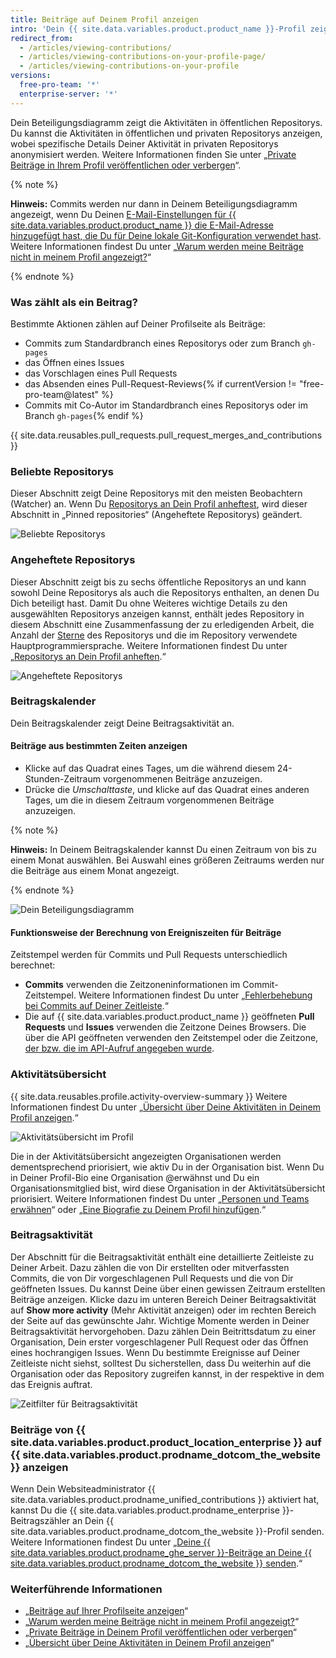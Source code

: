 ```yaml
---
title: Beiträge auf Deinem Profil anzeigen
intro: 'Dein {{ site.data.variables.product.product_name }}-Profil zeigt Deine angehefteten Repositorys und ein Diagramm mit Deinen Repository-Beiträgen des letzten Jahres an.'
redirect_from:
  - /articles/viewing-contributions/
  - /articles/viewing-contributions-on-your-profile-page/
  - /articles/viewing-contributions-on-your-profile
versions:
  free-pro-team: '*'
  enterprise-server: '*'
---
```


Dein Beteiligungsdiagramm zeigt die Aktivitäten in öffentlichen Repositorys. Du kannst die Aktivitäten in öffentlichen und privaten Repositorys anzeigen, wobei spezifische Details Deiner Aktivität in privaten Repositorys anonymisiert werden. Weitere Informationen finden Sie unter „[Private Beiträge in Ihrem Profil veröffentlichen oder verbergen](/articles/publicizing-or-hiding-your-private-contributions-on-your-profile)“.

{% note %}

**Hinweis:** Commits werden nur dann in Deinem Beteiligungsdiagramm angezeigt, wenn Du Deinen [E-Mail-Einstellungen für {{ site.data.variables.product.product_name }} die E-Mail-Adresse hinzugefügt hast, die Du für Deine lokale Git-Konfiguration verwendet hast](/articles/adding-an-email-address-to-your-github-account). Weitere Informationen findest Du unter „[Warum werden meine Beiträge nicht in meinem Profil angezeigt?](/articles/why-are-my-contributions-not-showing-up-on-my-profile#you-havent-added-your-local-git-commit-email-to-your-profile)“

{% endnote %}

### Was zählt als ein Beitrag?

Bestimmte Aktionen zählen auf Deiner Profilseite als Beiträge:

- Commits zum Standardbranch eines Repositorys oder zum Branch `gh-pages`
- das Öffnen eines Issues
- das Vorschlagen eines Pull Requests
- das Absenden eines Pull-Request-Reviews{% if currentVersion != "free-pro-team@latest" %}
- Commits mit Co-Autor im Standardbranch eines Repositorys oder im Branch `gh-pages`{% endif %}

{{ site.data.reusables.pull_requests.pull_request_merges_and_contributions }}

### Beliebte Repositorys

Dieser Abschnitt zeigt Deine Repositorys mit den meisten Beobachtern (Watcher) an. Wenn Du [Repositorys an Dein Profil anheftest](/articles/pinning-repositories-to-your-profile), wird dieser Abschnitt in „Pinned repositories“ (Angeheftete Repositorys) geändert.

![Beliebte Repositorys](/assets/images/help/profile/profile_popular_repositories.png)

### Angeheftete Repositorys

Dieser Abschnitt zeigt bis zu sechs öffentliche Repositorys an und kann sowohl Deine Repositorys als auch die Repositorys enthalten, an denen Du Dich beteiligt hast. Damit Du ohne Weiteres wichtige Details zu den ausgewählten Repositorys anzeigen kannst, enthält jedes Repository in diesem Abschnitt eine Zusammenfassung der zu erledigenden Arbeit, die Anzahl der [Sterne](/articles/saving-repositories-with-stars/) des Repositorys und die im Repository verwendete Hauptprogrammiersprache. Weitere Informationen findest Du unter „[Repositorys an Dein Profil anheften](/articles/pinning-repositories-to-your-profile).“

![Angeheftete Repositorys](/assets/images/help/profile/profile_pinned_repositories.png)

### Beitragskalender

Dein Beitragskalender zeigt Deine Beitragsaktivität an.

#### Beiträge aus bestimmten Zeiten anzeigen

- Klicke auf das Quadrat eines Tages, um die während diesem 24-Stunden-Zeitraum vorgenommenen Beiträge anzuzeigen.
- Drücke die *Umschalttaste*, und klicke auf das Quadrat eines anderen Tages, um die in diesem Zeitraum vorgenommenen Beiträge anzuzeigen.

{% note %}

**Hinweis:** In Deinem Beitragskalender kannst Du einen Zeitraum von bis zu einem Monat auswählen. Bei Auswahl eines größeren Zeitraums werden nur die Beiträge aus einem Monat angezeigt.

{% endnote %}

![Dein Beteiligungsdiagramm](/assets/images/help/profile/contributions_graph.png)

#### Funktionsweise der Berechnung von Ereigniszeiten für Beiträge

Zeitstempel werden für Commits und Pull Requests unterschiedlich berechnet:
- **Commits** verwenden die Zeitzoneninformationen im Commit-Zeitstempel. Weitere Informationen findest Du unter „[Fehlerbehebung bei Commits auf Deiner Zeitleiste](/articles/troubleshooting-commits-on-your-timeline).“
- Die auf {{ site.data.variables.product.product_name }} geöffneten **Pull Requests** und **Issues** verwenden die Zeitzone Deines Browsers. Die über die API geöffneten verwenden den Zeitstempel oder die Zeitzone, [der bzw. die im API-Aufruf angegeben wurde](https://developer.github.com/changes/2014-03-04-timezone-handling-changes).

### Aktivitätsübersicht

{{ site.data.reusables.profile.activity-overview-summary }} Weitere Informationen findest Du unter „[Übersicht über Deine Aktivitäten in Deinem Profil anzeigen](/articles/showing-an-overview-of-your-activity-on-your-profile).“

![Aktivitätsübersicht im Profil](/assets/images/help/profile/activity-overview-section.png)

Die in der Aktivitätsübersicht angezeigten Organisationen werden dementsprechend priorisiert, wie aktiv Du in der Organisation bist. Wenn Du in Deiner Profil-Bio eine Organisation @erwähnst und Du ein Organisationsmitglied bist, wird diese Organisation in der Aktivitätsübersicht priorisiert. Weitere Informationen findest Du unter „[Personen und Teams erwähnen](/articles/basic-writing-and-formatting-syntax/#mentioning-people-and-teams)“ oder „[Eine Biografie zu Deinem Profil hinzufügen](/articles/adding-a-bio-to-your-profile/).“

### Beitragsaktivität

Der Abschnitt für die Beitragsaktivität enthält eine detaillierte Zeitleiste zu Deiner Arbeit. Dazu zählen die von Dir erstellten oder mitverfassten Commits, die von Dir vorgeschlagenen Pull Requests und die von Dir geöffneten Issues. Du kannst Deine über einen gewissen Zeitraum erstellten Beiträge anzeigen. Klicke dazu im unteren Bereich Deiner Beitragsaktivität auf **Show more activity** (Mehr Aktivität anzeigen) oder im rechten Bereich der Seite auf das gewünschte Jahr. Wichtige Momente werden in Deiner Beitragsaktivität hervorgehoben. Dazu zählen Dein Beitrittsdatum zu einer Organisation, Dein erster vorgeschlagener Pull Request oder das Öffnen eines hochrangigen Issues. Wenn Du bestimmte Ereignisse auf Deiner Zeitleiste nicht siehst, solltest Du sicherstellen, dass Du weiterhin auf die Organisation oder das Repository zugreifen kannst, in der respektive in dem das Ereignis auftrat.

![Zeitfilter für Beitragsaktivität](/assets/images/help/profile/contributions_activity_time_filter.png)

### Beiträge von {{ site.data.variables.product.product_location_enterprise }} auf {{ site.data.variables.product.prodname_dotcom_the_website }} anzeigen

Wenn Dein Websiteadministrator {{ site.data.variables.product.prodname_unified_contributions }} aktiviert hat, kannst Du die {{ site.data.variables.product.prodname_enterprise }}-Beitragszähler an Dein {{ site.data.variables.product.prodname_dotcom_the_website }}-Profil senden. Weitere Informationen findest Du unter „[Deine {{ site.data.variables.product.prodname_ghe_server }}-Beiträge an Deine {{ site.data.variables.product.prodname_dotcom_the_website }} senden](/articles/sending-your-github-enterprise-server-contributions-to-your-github-com-profile).“

### Weiterführende Informationen

- „[Beiträge auf Ihrer Profilseite anzeigen](/articles/viewing-contributions-on-your-profile-page)“
- „[Warum werden meine Beiträge nicht in meinem Profil angezeigt?](/articles/why-are-my-contributions-not-showing-up-on-my-profile)“
- „[Private Beiträge in Deinem Profil veröffentlichen oder verbergen](/articles/publicizing-or-hiding-your-private-contributions-on-your-profile)“
- „[Übersicht über Deine Aktivitäten in Deinem Profil anzeigen](/articles/showing-an-overview-of-your-activity-on-your-profile)“

